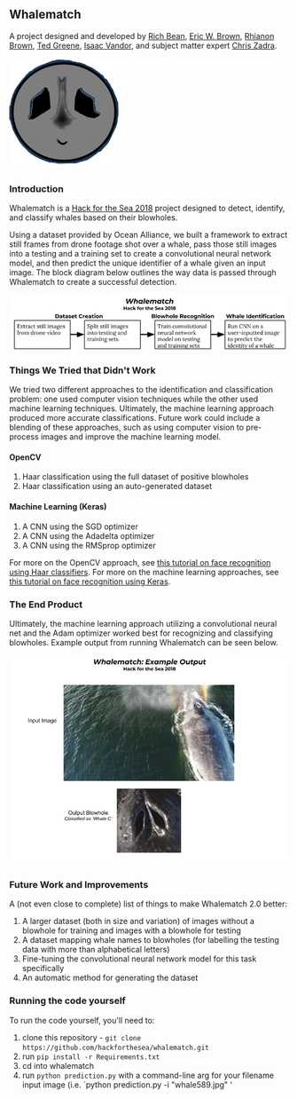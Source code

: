 ## Whalematch
A project designed and developed by [Rich Bean](https://github.com/rbeanqa), [Eric W. Brown](https://github.com/Feneric), [Rhianon Brown](https://github.com/Rhi-Bot), [Ted Greene](https://github.com/tngreene), [Isaac Vandor](https://github.com/isaacvandor), and subject matter expert [Chris Zadra](https://www.linkedin.com/in/chriszadra/).

![Logo](https://raw.githubusercontent.com/hackforthesea/whalematch/master/WhaleMatchLogo.png)

### Introduction
Whalematch is a [Hack for the Sea 2018](https://www.hackforthesea.tech/GLO) project designed to detect, identify, and classify whales based on their blowholes. 

Using a dataset provided by Ocean Alliance, we built a framework to extract still frames from drone footage shot over a whale, pass those still images into a testing and a training set to create a convolutional neural network model, and then predict the unique identifier of a whale given an input image. The block diagram below outlines the way data is passed through Whalematch to create a successful detection.

![This block diagram](https://raw.githubusercontent.com/hackforthesea/whalematch/master/whalematch.jpg)

### Things We Tried that Didn't Work
We tried two different approaches to the identification and classification problem: one used computer vision techniques while the other used machine learning techniques. Ultimately, the machine learning approach produced more accurate classifications. Future work could include a blending of these approaches, such as using computer vision to pre-process images and improve the machine learning model.

#### OpenCV
1. Haar classification using the full dataset of positive blowholes
2. Haar classification using an auto-generated dataset

#### Machine Learning (Keras)
1. A CNN using the SGD optimizer
2. A CNN using the Adadelta optimizer
3. A CNN using the RMSprop optimizer

For more on the OpenCV approach, see [this tutorial on face recognition using Haar classifiers](https://docs.opencv.org/3.3.0/d7/d8b/tutorial_py_face_detection.html). For more on the machine learning approaches, see [this tutorial on face recognition using Keras](https://medium.freecodecamp.org/making-your-own-face-recognition-system-29a8e728107c).

### The End Product
Ultimately, the machine learning approach utilizing a convolutional neural net and the Adam optimizer worked best for recognizing and classifying blowholes. Example output from running Whalematch can be seen below.

![Example Whalematch Output](https://raw.githubusercontent.com/hackforthesea/whalematch/master/Whalematch%20Output.jpg)

### Future Work and Improvements
A (not even close to complete) list of things to make Whalematch 2.0 better:
1. A larger dataset (both in size and variation) of images without a blowhole for training and images with a blowhole for testing
2. A dataset mapping whale names to blowholes (for labelling the testing data with more than alphabetical letters)
3. Fine-tuning the convolutional neural network model for this task specifically
4. An automatic method for generating the dataset

### Running the code yourself
To run the code yourself, you'll need to:
1. clone this repository - `git clone https://github.com/hackforthesea/whalematch.git`
2. run `pip install -r Requirements.txt`
3. cd into whalematch
4. run `python prediction.py` with a command-line arg for your filename input image (i.e. `python prediction.py -i "whale589.jpg" '
